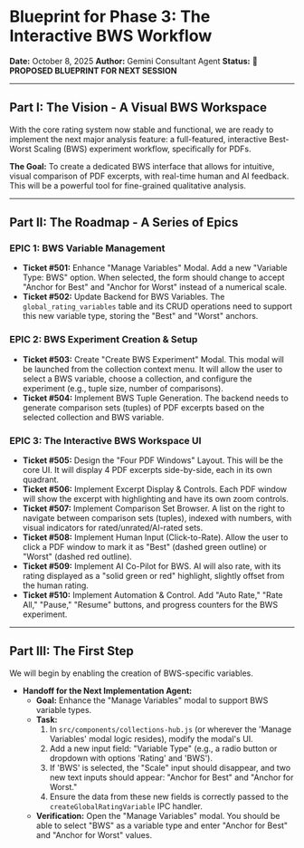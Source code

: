 # Blueprint for Phase 3: The Interactive BWS Workflow

**Date:** October 8, 2025
**Author:** Gemini Consultant Agent
**Status:** 🔵 **PROPOSED BLUEPRINT FOR NEXT SESSION**

---

## Part I: The Vision - A Visual BWS Workspace

With the core rating system now stable and functional, we are ready to implement the next major analysis feature: a full-featured, interactive Best-Worst Scaling (BWS) experiment workflow, specifically for PDFs.

**The Goal:** To create a dedicated BWS interface that allows for intuitive, visual comparison of PDF excerpts, with real-time human and AI feedback. This will be a powerful tool for fine-grained qualitative analysis.

---

## Part II: The Roadmap - A Series of Epics

### EPIC 1: BWS Variable Management

-   **Ticket #501:** Enhance "Manage Variables" Modal. Add a new "Variable Type: BWS" option. When selected, the form should change to accept "Anchor for Best" and "Anchor for Worst" instead of a numerical scale.
-   **Ticket #502:** Update Backend for BWS Variables. The `global_rating_variables` table and its CRUD operations need to support this new variable type, storing the "Best" and "Worst" anchors.

### EPIC 2: BWS Experiment Creation & Setup

-   **Ticket #503:** Create "Create BWS Experiment" Modal. This modal will be launched from the collection context menu. It will allow the user to select a BWS variable, choose a collection, and configure the experiment (e.g., tuple size, number of comparisons).
-   **Ticket #504:** Implement BWS Tuple Generation. The backend needs to generate comparison sets (tuples) of PDF excerpts based on the selected collection and BWS variable.

### EPIC 3: The Interactive BWS Workspace UI

-   **Ticket #505:** Design the "Four PDF Windows" Layout. This will be the core UI. It will display 4 PDF excerpts side-by-side, each in its own quadrant.
-   **Ticket #506:** Implement Excerpt Display & Controls. Each PDF window will show the excerpt with highlighting and have its own zoom controls.
-   **Ticket #507:** Implement Comparison Set Browser. A list on the right to navigate between comparison sets (tuples), indexed with numbers, with visual indicators for rated/unrated/AI-rated sets.
-   **Ticket #508:** Implement Human Input (Click-to-Rate). Allow the user to click a PDF window to mark it as "Best" (dashed green outline) or "Worst" (dashed red outline).
-   **Ticket #509:** Implement AI Co-Pilot for BWS. AI will also rate, with its rating displayed as a "solid green or red" highlight, slightly offset from the human rating.
-   **Ticket #510:** Implement Automation & Control. Add "Auto Rate," "Rate All," "Pause," "Resume" buttons, and progress counters for the BWS experiment.

---

## Part III: The First Step

We will begin by enabling the creation of BWS-specific variables.

-   **Handoff for the Next Implementation Agent:**
    -   **Goal:** Enhance the "Manage Variables" modal to support BWS variable types.
    -   **Task:**
        1.  In `src/components/collections-hub.js` (or wherever the 'Manage Variables' modal logic resides), modify the modal's UI.
        2.  Add a new input field: "Variable Type" (e.g., a radio button or dropdown with options 'Rating' and 'BWS').
        3.  If 'BWS' is selected, the "Scale" input should disappear, and two new text inputs should appear: "Anchor for Best" and "Anchor for Worst."
        4.  Ensure the data from these new fields is correctly passed to the `createGlobalRatingVariable` IPC handler.
    -   **Verification:** Open the "Manage Variables" modal. You should be able to select "BWS" as a variable type and enter "Anchor for Best" and "Anchor for Worst" values.
